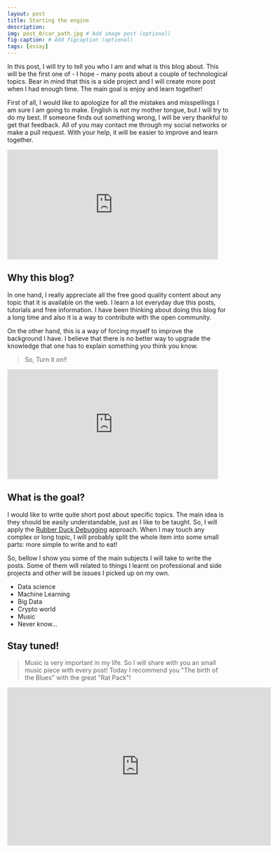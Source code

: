 ```yaml
---
layout: post
title: Starting the engine
description: 
img: post_0/car_path.jpg # Add image post (optional)
fig-caption: # Add figcaption (optional)
tags: [essay]
---
```


In this post, I will try to tell you who I am and what is this blog about. This will be the first one of - I hope - many 
posts about a couple of technological topics. Bear in mind that this is a side project and I will create more post when 
I had enough time. The main goal is enjoy and learn together!

First of all, I would like to apologize for all the mistakes and misspellings I am sure I am going to make. English is 
not my mother tongue, but I will try to do my best. If someone finds out something wrong, I will be very thankful to 
get that feedback. All of you may contact me through my social networks or make a pull request. With your help, 
it will be easier to improve and learn together. 

<iframe class="media-custom small" src="https://giphy.com/embed/cmzp1CfhZRkMtlCuVj" width="480" height="250" frameBorder="0" allowFullScreen>
</iframe>

## Why this blog?

In one hand, I really appreciate all the free good quality content about any topic that it is available on the web. 
I learn a lot everyday due this posts, tutorials and free information. I have been thinking about doing this blog for a 
long time and also it is a way to contribute with the open community.

On the other hand, this is a way of forcing myself to improve the background I have. I believe that there is no better 
way to upgrade the knowledge that one has to explain something you think you know.

>So, Turn it on!!

<iframe class="media-custom" src="https://giphy.com/embed/u2TrRPK8J6Bwc" width="480" height="250" frameBorder="0" allowFullScreen></iframe>

## What is the goal?

I would like to write quite short post about specific topics. The main idea is they should be easily understandable, 
just as I like to be taught. So, I will apply the [Rubber Duck Debugging](https://rubberduckdebugging.com) approach. 
When I may touch any complex or long topic, I will probably split the whole item into some small parts: more simple to 
write and to eat!

So, bellow I show you some of the main subjects I will take to write the posts. Some of them will related to things 
I learnt on professional and side projects and other will be issues I picked up on my own.

* Data science
* Machine Learning
* Big Data
* Crypto world
* Music
* Never know...

## Stay tuned!

>Music is very important in my life. So I will share with you an small music piece with every post! 
Today I recommend you "The birth of the Blues" with the great "Rat Pack"! 

<iframe class="post-video" width="600" height="360" class="media-custom" src="http://www.youtube.com/embed/nK7tq4RdH1I" frameborder="0" allowfullscreen>
</iframe>
